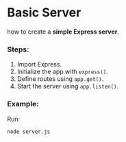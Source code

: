 #  Basic Server
 how to create a **simple Express server**.

### Steps:
1. Import Express.
2. Initialize the app with `express()`.
3. Define routes using `app.get()`.
4. Start the server using `app.listen()`.

### Example:
Run:
```bash
node server.js
